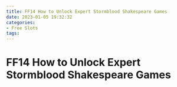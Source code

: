 ```yaml
---
title: FF14 How to Unlock Expert Stormblood Shakespeare Games
date: 2023-01-05 19:32:32
categories:
- Free Slots
tags:
---
```



#  FF14 How to Unlock Expert Stormblood Shakespeare Games

<!--

In this article, we'll be discussing how to unlock the Expert Stormblood Shakespeare Games in Final Fantasy XIV.

First, you'll want to make sure you have met the following requirements:

- Completed Main Scenario Quest: The Far Edge of Fate

- Completed All Stormblood Job Quests

- Reached Level 70 with at least one Class or Job

Once you meet these requirements, speak with Gor adrenaline in Kugane (x8.y7.z6) to begin the sidequest: Caught in the Crossfire. This will automatically unlock the Expert Stormblood Shakespeare Games.

















#  FF14 Expert Stormblood Games Unlocked!

Final Fantasy XIV’s Stormblood expansion is now live, and with it comes a wealth of new content for adventurers to explore. The game’s Expert level has been unlocked, granting access to all-new high-level challenges and rewards.

Expert level dungeons are some of the most difficult challenges in Stormblood. They require a high degree of coordination and skill to complete, and offer some of the best rewards in the game.

In order to unlock Expert level content, you first need to reach level 70 with at least one class or job. Once you reach this point, speak with the appropriate NPC in each nation to begin your journey into Expert territory.

There are three Expert dungeons in Stormblood: The Palace of the Dead, Saint Mocianne’s Arboretum, and Sohm Al (Hard). Each dungeon offers its own unique challenges and rewards.

The Palace of the Dead is a deathtrap dungeon that takes place deep below the city of Limsa Lominsa. This dungeon is filled with dangerous creatures and traps, and players will need to use all of their skills to survive. The Palace of the Dead offers a variety of different rewards, including powerful weapons and armor sets.

Saint Mocianne’s Arboretum is a beautiful garden maze located in the Dravanian hinterlands. Players must navigate their way through this labyrinthine garden while avoiding deadly traps and creatures. Saint Mocianne’s Arboretum offers several unique rewards, including powerful weapons and armor sets.

Sohm Al (Hard) is an ancient Allagan excavation site located in the Ruby Sea. This dungeon is filled with deadly creatures and challenging boss fights. Sohm Al (Hard) offers some of the best rewards in the game, including powerful weapons and armor sets.

#  FF14 - How to Unlock the Expert Shakespeare Roulette Games

In Final Fantasy XIV, there are several different games that players can enjoy in the Gold Saucer. One of these games is the Expert Shakespeare Roulette, which can be quite challenging to unlock. In this article, we will outline the steps necessary to gain access to this game.

The first step is to complete the main scenario quest “Through Another Door”, which is available at level 50. Once you have completed this quest, you will need to speak with D Theme Park Attendant located in the Mor Dhona area of the map. He will then give you a quest called “D Theme Park - Roulette”.

This quest requires you to speak with three different people: Tylerman in Ul’dah, Requiem in Gridania and One-Eye Eddie in Limsa Lominsa. Each of these people will give you a task to complete. Tylerman asks you to gather 10 Circus Tickets, Requiem wants you to gather 5 Juggler Sticks and One-Eye Eddie requests that you bring him a bottle of Eau de Vie.

When you have collected all of the items requested by each person, return to them and turn in the quests. You will then receive a final quest from D Theme Park Attendant called “D Theme Park - The Show Must Go On!” This quest requires you to speak with One-Eye Eddie again and obtain an Admission Ticket for his show.

Once you have obtained the Admission Ticket, return to D Theme Park Attendant and hand it in. You will then be able to enter the Expert Shakespeare Roulette game!

#  Unlock the Expert Stormblood Roulette Games in FF14

Most FF14 fans are already aware that the Stormblood expansion unlocks new expert roulette games. The release of the new expac means that players now have access to two more expert roulette games: The first is the Each-way wager, which gives players a chance to win double their stake on either Red or Black; and the second is the Progressives game, which offers players the chance to win one of four progressive jackpots.

In order to unlock these games, simply complete the following three tasks:

1) Reach level 70 with at least one class or job;
2) Complete the main scenario up to (and including) The Eye of Kings; and
3) Complete all available sidequests in Ala Mhigo and Doma.

Once you have met these requirements, speak with Ukiyo in Kugane (x:11.8, y:11.4) to start playing the new games. Note that while it's possible to access these games before reaching level 70, they will not payout unless you meet the level requirement.

Each-Way Wager: This game is simple - just choose Red or Black, and if your chosen color comes up on the wheel, you'll win double your stake. It's important to note that this game is not affected by Enchanted status, so make sure you're playing with high stakes if you want a chance at winning big!


  Progressive Jackpot Games: There are four progressive jackpot games available in Stormblood - Bronze, Silver, Gold and Platinum - each with its own unique jackpot prize. In order to be eligible for a prize, players must wager at least 100 gil on the game. The jackpots increase incrementally based on how much money is wagered on each game, so make sure you bet big if you want a chance at winning one of these massive prizes!

#  How to Unlock the Expert Roulette Games in FF14: Stormblood Shakespeare Edition

Hey there, everyone! 
In this article, we're going to take a look at how to unlock the Expert Roulette games in FF14: Stormblood. For those of you who are unaware, the Expert Roulette games are a set of more challenging versions of the regular roulette games that can be found in the Gold Saucer.

To unlock these games, you'll need to first reach level 70 and then complete the "A Troubling Situation" quest. This quest can be acquired from the NPC Biggs located in Kugane (X:11.7 Y:8.3).

Once you've completed the quest, speak to Goblin Slayer at the Hall of the Novice in Ul'dah - The Steps of Nald (X:10.6 Y:9.5). He can be found next to the battle vendor. After speaking with him, he will teleport you to an instance where you can play the Expert Roulette games.

There are three Expert Roulette games available - one for each main job class. The game is essentially a tougher version of the regular roulette game, and features higher stakes and more difficult enemies. If you're looking for a challenge, then these games are definitely worth trying out!

So there you have it - that's how to unlock and play the Expert Roulette games in FF14: Stormblood Shakespeare Edition! Good luck and have fun!
